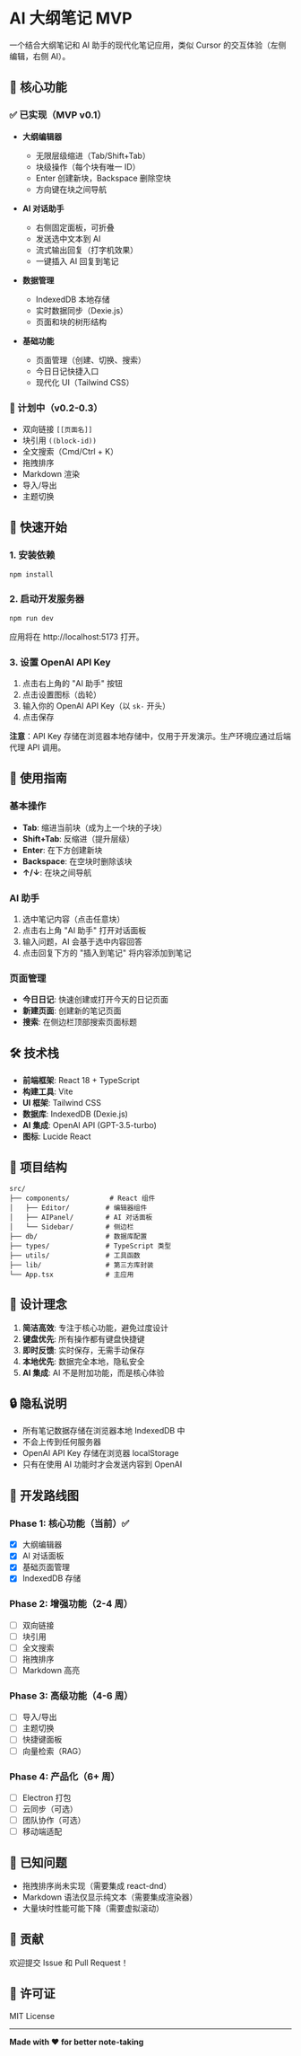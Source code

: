 # AI 大纲笔记 MVP

一个结合大纲笔记和 AI 助手的现代化笔记应用，类似 Cursor 的交互体验（左侧编辑，右侧 AI）。

## 🎯 核心功能

### ✅ 已实现（MVP v0.1）

- **大纲编辑器**
  - 无限层级缩进（Tab/Shift+Tab）
  - 块级操作（每个块有唯一 ID）
  - Enter 创建新块，Backspace 删除空块
  - 方向键在块之间导航

- **AI 对话助手**
  - 右侧固定面板，可折叠
  - 发送选中文本到 AI
  - 流式输出回复（打字机效果）
  - 一键插入 AI 回复到笔记

- **数据管理**
  - IndexedDB 本地存储
  - 实时数据同步（Dexie.js）
  - 页面和块的树形结构

- **基础功能**
  - 页面管理（创建、切换、搜索）
  - 今日日记快捷入口
  - 现代化 UI（Tailwind CSS）

### 🚧 计划中（v0.2-0.3）

- 双向链接 `[[页面名]]`
- 块引用 `((block-id))`
- 全文搜索（Cmd/Ctrl + K）
- 拖拽排序
- Markdown 渲染
- 导入/导出
- 主题切换

## 🚀 快速开始

### 1. 安装依赖

```bash
npm install
```

### 2. 启动开发服务器

```bash
npm run dev
```

应用将在 http://localhost:5173 打开。

### 3. 设置 OpenAI API Key

1. 点击右上角的 "AI 助手" 按钮
2. 点击设置图标（齿轮）
3. 输入你的 OpenAI API Key（以 `sk-` 开头）
4. 点击保存

**注意**：API Key 存储在浏览器本地存储中，仅用于开发演示。生产环境应通过后端代理 API 调用。

## 📖 使用指南

### 基本操作

- **Tab**: 缩进当前块（成为上一个块的子块）
- **Shift+Tab**: 反缩进（提升层级）
- **Enter**: 在下方创建新块
- **Backspace**: 在空块时删除该块
- **↑/↓**: 在块之间导航

### AI 助手

1. 选中笔记内容（点击任意块）
2. 点击右上角 "AI 助手" 打开对话面板
3. 输入问题，AI 会基于选中内容回答
4. 点击回复下方的 "插入到笔记" 将内容添加到笔记

### 页面管理

- **今日日记**: 快速创建或打开今天的日记页面
- **新建页面**: 创建新的笔记页面
- **搜索**: 在侧边栏顶部搜索页面标题

## 🛠️ 技术栈

- **前端框架**: React 18 + TypeScript
- **构建工具**: Vite
- **UI 框架**: Tailwind CSS
- **数据库**: IndexedDB (Dexie.js)
- **AI 集成**: OpenAI API (GPT-3.5-turbo)
- **图标**: Lucide React

## 📁 项目结构

```
src/
├── components/          # React 组件
│   ├── Editor/         # 编辑器组件
│   ├── AIPanel/        # AI 对话面板
│   └── Sidebar/        # 侧边栏
├── db/                 # 数据库配置
├── types/              # TypeScript 类型
├── utils/              # 工具函数
├── lib/                # 第三方库封装
└── App.tsx             # 主应用
```

## 🎨 设计理念

1. **简洁高效**: 专注于核心功能，避免过度设计
2. **键盘优先**: 所有操作都有键盘快捷键
3. **即时反馈**: 实时保存，无需手动保存
4. **本地优先**: 数据完全本地，隐私安全
5. **AI 集成**: AI 不是附加功能，而是核心体验

## 🔒 隐私说明

- 所有笔记数据存储在浏览器本地 IndexedDB 中
- 不会上传到任何服务器
- OpenAI API Key 存储在浏览器 localStorage
- 只有在使用 AI 功能时才会发送内容到 OpenAI

## 📝 开发路线图

### Phase 1: 核心功能（当前）✅
- [x] 大纲编辑器
- [x] AI 对话面板
- [x] 基础页面管理
- [x] IndexedDB 存储

### Phase 2: 增强功能（2-4 周）
- [ ] 双向链接
- [ ] 块引用
- [ ] 全文搜索
- [ ] 拖拽排序
- [ ] Markdown 高亮

### Phase 3: 高级功能（4-6 周）
- [ ] 导入/导出
- [ ] 主题切换
- [ ] 快捷键面板
- [ ] 向量检索（RAG）

### Phase 4: 产品化（6+ 周）
- [ ] Electron 打包
- [ ] 云同步（可选）
- [ ] 团队协作（可选）
- [ ] 移动端适配

## 🐛 已知问题

- 拖拽排序尚未实现（需要集成 react-dnd）
- Markdown 语法仅显示纯文本（需要集成渲染器）
- 大量块时性能可能下降（需要虚拟滚动）

## 🤝 贡献

欢迎提交 Issue 和 Pull Request！

## 📄 许可证

MIT License

---

**Made with ❤️ for better note-taking**
